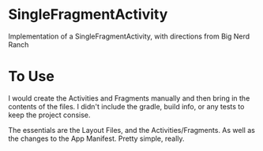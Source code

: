 # SingleFragmentActivity
Implementation of a SingleFragmentActivity, with directions from Big Nerd Ranch

# To Use
I would create the Activities and Fragments manually and then bring in the contents of the files.  I didn't include the gradle, build info, or any tests to keep the project consise.  

The essentials are the Layout Files, and the Activities/Fragments.  As well as the changes to the App Manifest.  Pretty simple, really.
